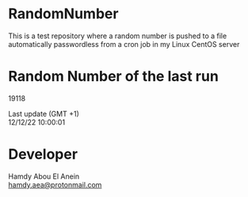 # RandomNumber    
This is a test repository where a random number is pushed to a file automatically passwordless from a cron job in my Linux CentOS server    
# Random Number of the last run   
19118
      
Last update (GMT +1)    
12/12/22 10:00:01
# Developer    
Hamdy Abou El Anein   
hamdy.aea@protonmail.com

